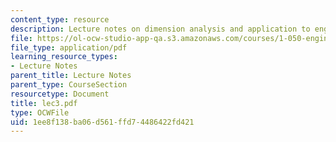 ```yaml
---
content_type: resource
description: Lecture notes on dimension analysis and application to engineering structures.
file: https://ol-ocw-studio-app-qa.s3.amazonaws.com/courses/1-050-engineering-mechanics-i-fall-2007/1ee8f138ba06d561ffd74486422fd421_lec3.pdf
file_type: application/pdf
learning_resource_types:
- Lecture Notes
parent_title: Lecture Notes
parent_type: CourseSection
resourcetype: Document
title: lec3.pdf
type: OCWFile
uid: 1ee8f138-ba06-d561-ffd7-4486422fd421
---
```

